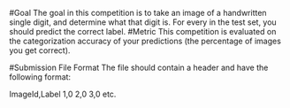 #Goal
The goal in this competition is to take an image of a handwritten single digit, and determine what that digit is.
For every in the test set, you should predict the correct label.
#Metric
This competition is evaluated on the categorization accuracy of your predictions (the percentage of images you get correct).

#Submission File Format
The file should contain a header and have the following format:

ImageId,Label
1,0
2,0
3,0
etc.
